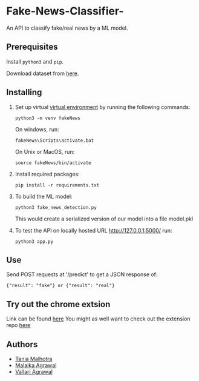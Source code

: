 # Fake-News-Classifier-
An API to classify fake/real news by a ML model.  

## Prerequisites

Install `python3` and `pip`.

Download dataset from [here](https://drive.google.com/file/d/1eVYHo4sowg0NBiX8aJmG8-4p_pZAXlVQ/view?usp=sharing).

## Installing

1. Set up virtual [virtual environment](https://docs.python.org/3/tutorial/venv.html) by running the following commands:
    ```
    python3 -m venv fakeNews
    ```
    On windows, run: 
    ```
    fakeNews\Scripts\activate.bat
    ```
    On Unix or MacOS, run:
    ```
    source fakeNews/bin/activate
    ```

2. Install required packages:
    ```
    pip install -r requirements.txt
    ```

3. To build the ML model:
    ```
    python3 fake_news_detection.py 
    ```
    This would create a serialized version of our model into a file model.pkl
4. To test the API on locally hosted URL http://127.0.0.1:5000/ run:
    ```
    python3 app.py
    ```


## Use

Send POST requests at '/predict' to get a JSON response of:
```
{"result": "fake"} or {"result": "real"}
```

## Try out the chrome extsion
Link can be found [here](https://chrome.google.com/webstore/detail/fake-news-classifier/dgfbojnniaaekgdkdgpkedmlnagokaml)
You might as well want to check out the extension repo [here](https://github.com/VallariAg/Fake-News-Classifier-Extension) 


## Authors

- [Tania Malhotra](github.com/TaniaMalhotra)
- [Malaika Agrawal]()
- [Vallari Agrawal](github.com/vallariag)
